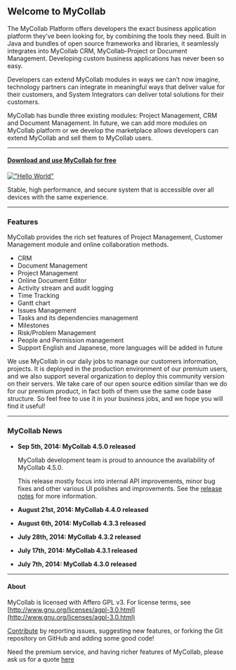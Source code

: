 ## Welcome to MyCollab
The MyCollab Platform offers developers the exact business application platform they’ve been looking for, by combining the tools they need. Built in Java and bundles of open source frameworks and libraries, it seamlessly integrates into MyCollab CRM, MyCollab-Project or Document Management. Developing custom business applications has never been so easy.

Developers can extend MyCollab modules in ways we can’t now imagine, technology partners can integrate in meaningful ways that deliver value for their customers, and System Integrators can deliver total solutions for their customers.

MyCollab has bundle three existing modules: Project Management, CRM and Document Management. In future, we can add more modules on MyCollab platform or we develop the marketplace allows developers can extend MyCollab and sell them to MyCollab users.

---

#### [Download and use MyCollab for free](download.html)

[!["Hello World"](images/slides/macbook_1.png)](screenshots.html)

Stable, high performance, and secure system that is accessible over all devices with the same experience.

---

### Features
MyCollab provides the rich set features of Project Management, Customer Management module and online collaboration methods.

* CRM
* Document Management
* Project Management
* Online Document Editor
* Activity stream and audit logging
* Time Tracking
* Gantt chart
* Issues Management
* Tasks and its dependencies management
* Milestones
* Risk/Problem Management
* People and Permission management
* Support English and Japanese, more languages will be added in future

We use MyCollab in our daily jobs to manage our customers information, projects. It is deployed in the production environment of our premium users, and we also support several organization to deploy this community version on their servers. We take care of our open source edition similar than we do for our premium product, in fact both of them use the same code base structure. So feel free to use it in your business jobs, and we hope you will find it useful!

---

### MyCollab News
* **Sep 5th, 2014: MyCollab 4.5.0 released**

    MyCollab development team is proud to announce the availability of MyCollab 4.5.0.

    This release mostly focus into internal API improvements, minor bug fixes and other various UI polishes and improvements.
    See the [release notes](release-notes.html) for more information.
* **August 21st, 2014: MyCollab 4.4.0 released**
* **August 6th, 2014: MyCollab 4.3.3 released**
* **July 28th, 2014: MyCollab 4.3.2 released**
* **July 17th, 2014: MyCollab 4.3.1 released**
* **July 7th, 2014: MyCollab 4.3.0 released**

---

#### About
MyCollab is licensed with Affero GPL v3. For license terms, see [http://www.gnu.org/licenses/agpl-3.0.html](http://www.gnu.org/licenses/agpl-3.0.html)

[Contribute](contribute.html) by reporting issues, suggesting new features, or forking the Git repository on GitHub and adding some good code!

Need the premium service, and having richer features of MyCollab, please ask us for a quote [here](https://mycollab.com/support)
